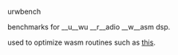 urwbench

benchmarks for __u__wu __r__adio __w__asm dsp.

used to optimize wasm routines such as
[this](https://github.com/uwu/radio/blob/c052d7b/clients/web/dsp-asm/assembly/index.ts).